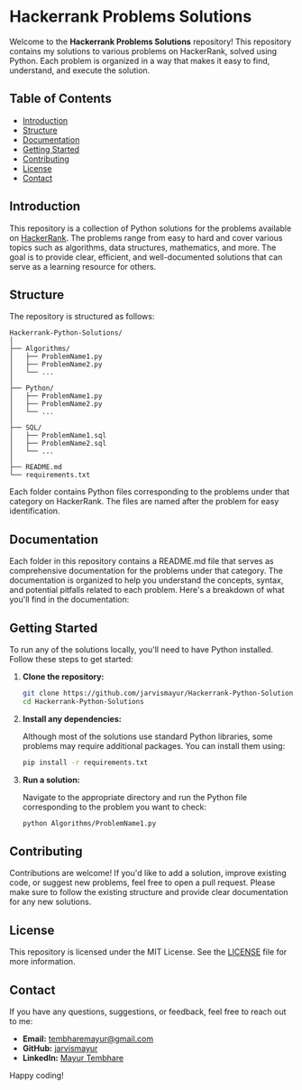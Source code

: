 # Hackerrank Problems Solutions

Welcome to the **Hackerrank Problems Solutions** repository! This repository contains my solutions to various problems on HackerRank, solved using Python. Each problem is organized in a way that makes it easy to find, understand, and execute the solution.

## Table of Contents

- [Introduction](#introduction)
- [Structure](#structure)
- [Documentation](#documentation)
- [Getting Started](#getting-started)
- [Contributing](#contributing)
- [License](#license)
- [Contact](#contact)

## Introduction

This repository is a collection of Python solutions for the problems available on [HackerRank](https://www.hackerrank.com/). The problems range from easy to hard and cover various topics such as algorithms, data structures, mathematics, and more. The goal is to provide clear, efficient, and well-documented solutions that can serve as a learning resource for others.

## Structure

The repository is structured as follows:

```
Hackerrank-Python-Solutions/
│
├── Algorithms/
│   ├── ProblemName1.py
│   ├── ProblemName2.py
│   └── ...
│
├── Python/
│   ├── ProblemName1.py
│   ├── ProblemName2.py
│   └── ...
│
├── SQL/
│   ├── ProblemName1.sql
│   ├── ProblemName2.sql
│   └── ...
│
├── README.md
└── requirements.txt
```

Each folder contains Python files corresponding to the problems under that category on HackerRank. The files are named after the problem for easy identification.

## Documentation

Each folder in this repository contains a README.md file that serves as comprehensive documentation for the problems under that category. The documentation is organized to help you understand the concepts, syntax, and potential pitfalls related to each problem. Here's a breakdown of what you'll find in the documentation:





## Getting Started

To run any of the solutions locally, you'll need to have Python installed. Follow these steps to get started:

1. **Clone the repository:**

   ```bash
   git clone https://github.com/jarvismayur/Hackerrank-Python-Solutions.git
   cd Hackerrank-Python-Solutions
   ```

2. **Install any dependencies:**

   Although most of the solutions use standard Python libraries, some problems may require additional packages. You can install them using:

   ```bash
   pip install -r requirements.txt
   ```

3. **Run a solution:**

   Navigate to the appropriate directory and run the Python file corresponding to the problem you want to check:

   ```bash
   python Algorithms/ProblemName1.py
   ```

## Contributing

Contributions are welcome! If you'd like to add a solution, improve existing code, or suggest new problems, feel free to open a pull request. Please make sure to follow the existing structure and provide clear documentation for any new solutions.

## License

This repository is licensed under the MIT License. See the [LICENSE](LICENSE) file for more information.

## Contact

If you have any questions, suggestions, or feedback, feel free to reach out to me:

- **Email:** [tembharemayur@gmail.com](mailto:tembharemayur@gmail.com)
- **GitHub:** [jarvismayur](https://github.com/jarvismayur)
- **LinkedIn:** [Mayur Tembhare](https://www.linkedin.com/in/mayur-tembhare/)

Happy coding!